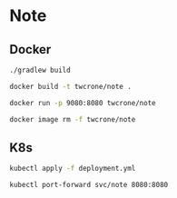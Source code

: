 # Note

## Docker

```bash
./gradlew build

docker build -t twcrone/note .

docker run -p 9080:8080 twcrone/note

docker image rm -f twcrone/note
```

## K8s

```bash
kubectl apply -f deployment.yml

kubectl port-forward svc/note 8080:8080
```


